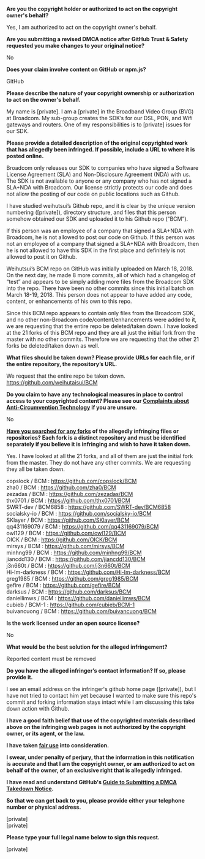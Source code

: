 **Are you the copyright holder or authorized to act on the copyright owner's behalf?**

Yes, I am authorized to act on the copyright owner's behalf.

**Are you submitting a revised DMCA notice after GitHub Trust & Safety requested you make changes to your original notice?**

No

**Does your claim involve content on GitHub or npm.js?**

GitHub

**Please describe the nature of your copyright ownership or authorization to act on the owner's behalf.**

My name is [private]. I am a [private] in the Broadband Video Group (BVG) at Broadcom. My sub-group creates the SDK’s for our DSL, PON, and Wifi gateways and routers. One of my responsibilities is to [private] issues for our SDK.

**Please provide a detailed description of the original copyrighted work that has allegedly been infringed. If possible, include a URL to where it is posted online.**

Broadcom only releases our SDK to companies who have signed a Software License Agreement (SLA) and Non-Disclosure Agreement (NDA) with us. The SDK is not available to anyone or any company who has not signed a SLA+NDA with Broadcom. Our license strictly protects our code and does not allow the posting of our code on public locations such as Github.

I have studied weihutsui’s Github repo, and it is clear by the unique version numbering ([private]), directory structure, and files that this person somehow obtained our SDK and uploaded it to his Github repo (“BCM”).

If this person was an employee of a company that signed a SLA+NDA with Broadcom, he is not allowed to post our code on Github. If this person was not an employee of a company that signed a SLA+NDA with Broadcom, then he is not allowed to have this SDK in the first place and definitely is not allowed to post it on Github.

Weihutsui’s BCM repo on GitHub was initially uploaded on March 18, 2018. On the next day, he made 8 more commits, all of which had a changelog of “test” and appears to be simply adding more files from the Broadcom SDK into the repo. There have been no other commits since this initial batch on March 18-19, 2018. This person does not appear to have added any code, content, or enhancements of his own to this repo.

Since this BCM repo appears to contain only files from the Broadcom SDK, and no other non-Broadcom code/content/enhancements were added to it, we are requesting that the entire repo be deleted/taken down. I have looked at the 21 forks of this BCM repo and they are all just the initial fork from the master with no other commits. Therefore we are requesting that the other 21 forks be deleted/taken down as well.

**What files should be taken down? Please provide URLs for each file, or if the entire repository, the repository’s URL.**

We request that the entire repo be taken down. https://github.com/weihutaisui/BCM

**Do you claim to have any technological measures in place to control access to your copyrighted content? Please see our <a href="https://docs.github.com/articles/guide-to-submitting-a-dmca-takedown-notice#complaints-about-anti-circumvention-technology">Complaints about Anti-Circumvention Technology</a> if you are unsure.**

No

**<a href="https://docs.github.com/articles/dmca-takedown-policy#b-what-about-forks-or-whats-a-fork">Have you searched for any forks</a> of the allegedly infringing files or repositories? Each fork is a distinct repository and must be identified separately if you believe it is infringing and wish to have it taken down.**

Yes. I have looked at all the 21 forks, and all of them are just the initial fork from the master. They do not have any other commits. We are requesting they all be taken down.

copslock / BCM : https://github.com/copslock/BCM  
zha0 / BCM : https://github.com/zha0/BCM  
zezadas / BCM : https://github.com/zezadas/BCM  
thx0701 / BCM : https://github.com/thx0701/BCM  
SWRT-dev / BCM6858 : https://github.com/SWRT-dev/BCM6858  
socialsky-io / BCM : https://github.com/socialsky-io/BCM  
SKlayer / BCM : https://github.com/SKlayer/BCM  
qq431169079 / BCM : https://github.com/qq431169079/BCM  
owl129 / BCM : https://github.com/owl129/BCM  
OICK / BCM : https://github.com/OICK/BCM  
mirsys / BCM : https://github.com/mirsys/BCM  
minhng99 / BCM : https://github.com/minhng99/BCM  
jiancdd130 / BCM : https://github.com/jiancdd130/BCM  
j3n660t / BCM : https://github.com/j3n660t/BCM  
Hi-Im-darkness / BCM : https://github.com/Hi-Im-darkness/BCM  
greg1985 / BCM : https://github.com/greg1985/BCM  
gefire / BCM : https://github.com/gefire/BCM  
darksus / BCM : https://github.com/darksus/BCM  
daniellimws / BCM : https://github.com/daniellimws/BCM  
cubieb / BCM-1 : https://github.com/cubieb/BCM-1  
buivancuong / BCM : https://github.com/buivancuong/BCM  

**Is the work licensed under an open source license?**

No

**What would be the best solution for the alleged infringement?**

Reported content must be removed

**Do you have the alleged infringer’s contact information? If so, please provide it.**

I see an email address on the infringer's github home page ([private]), but I have not tried to contact him yet because I wanted to make sure this repo's commit and forking information stays intact while I am discussing this take down action with Github.

**I have a good faith belief that use of the copyrighted materials described above on the infringing web pages is not authorized by the copyright owner, or its agent, or the law.**

**I have taken <a href="https://www.lumendatabase.org/topics/22">fair use</a> into consideration.**

**I swear, under penalty of perjury, that the information in this notification is accurate and that I am the copyright owner, or am authorized to act on behalf of the owner, of an exclusive right that is allegedly infringed.**

**I have read and understand GitHub's <a href="https://docs.github.com/articles/guide-to-submitting-a-dmca-takedown-notice/">Guide to Submitting a DMCA Takedown Notice</a>.**

**So that we can get back to you, please provide either your telephone number or physical address.**

[private]  
[private]  

**Please type your full legal name below to sign this request.**

[private]  
